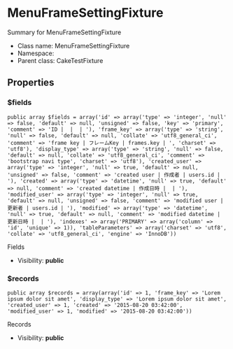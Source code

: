 MenuFrameSettingFixture
===============

Summary for MenuFrameSettingFixture




* Class name: MenuFrameSettingFixture
* Namespace: 
* Parent class: CakeTestFixture





Properties
----------


### $fields

    public array $fields = array('id' => array('type' => 'integer', 'null' => false, 'default' => null, 'unsigned' => false, 'key' => 'primary', 'comment' => 'ID |  |  | '), 'frame_key' => array('type' => 'string', 'null' => false, 'default' => null, 'collate' => 'utf8_general_ci', 'comment' => 'frame key | フレームKey | frames.key | ', 'charset' => 'utf8'), 'display_type' => array('type' => 'string', 'null' => false, 'default' => null, 'collate' => 'utf8_general_ci', 'comment' => 'bootstrap navi type', 'charset' => 'utf8'), 'created_user' => array('type' => 'integer', 'null' => true, 'default' => null, 'unsigned' => false, 'comment' => 'created user | 作成者 | users.id | '), 'created' => array('type' => 'datetime', 'null' => true, 'default' => null, 'comment' => 'created datetime | 作成日時 |  | '), 'modified_user' => array('type' => 'integer', 'null' => true, 'default' => null, 'unsigned' => false, 'comment' => 'modified user | 更新者 | users.id | '), 'modified' => array('type' => 'datetime', 'null' => true, 'default' => null, 'comment' => 'modified datetime | 更新日時 |  | '), 'indexes' => array('PRIMARY' => array('column' => 'id', 'unique' => 1)), 'tableParameters' => array('charset' => 'utf8', 'collate' => 'utf8_general_ci', 'engine' => 'InnoDB'))

Fields



* Visibility: **public**


### $records

    public array $records = array(array('id' => 1, 'frame_key' => 'Lorem ipsum dolor sit amet', 'display_type' => 'Lorem ipsum dolor sit amet', 'created_user' => 1, 'created' => '2015-08-20 03:42:00', 'modified_user' => 1, 'modified' => '2015-08-20 03:42:00'))

Records



* Visibility: **public**



